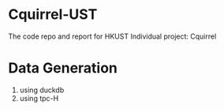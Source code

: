 # Cquirrel-UST
The code repo and report for HKUST Individual project: Cquirrel

# Data Generation

1. using duckdb
2. using tpc-H
# 